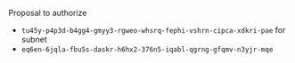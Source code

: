 Proposal to authorize
- `tu45y-p4p3d-b4gg4-gmyy3-rgweo-whsrq-fephi-vshrn-cipca-xdkri-pae`
for subnet
- `eq6en-6jqla-fbu5s-daskr-h6hx2-376n5-iqabl-qgrng-gfqmv-n3yjr-mqe`